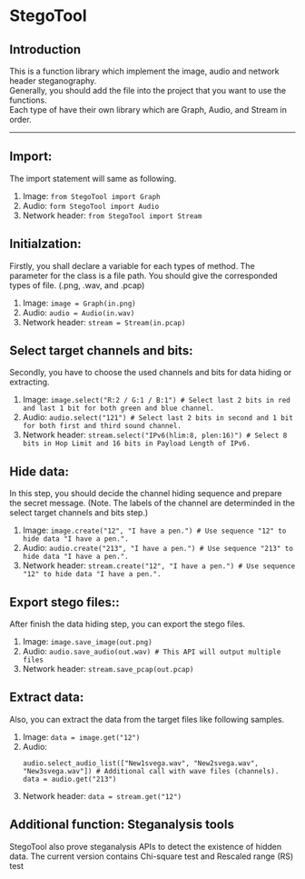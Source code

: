 # StegoTool
## Introduction
This is a function library which implement the image, audio and network header steganography. 
<br> Generally, you should add the file into the project that you want to use the functions. 
<br> Each type of have their own library which are Graph, Audio, and Stream in order. 

------
## Import:
The import statement will same as following.
1. Image: `from StegoTool import Graph`
2. Audio: `form StegoTool import Audio`
3. Network header: `from StegoTool import Stream`

## Initialzation:
Firstly, you shall declare a variable for each types of method. The parameter for the class is a file path. You should give the corresponded types of file. (.png, .wav, and .pcap)
1. Image: `image = Graph(in.png)`
2. Audio: `audio = Audio(in.wav)`
3. Network header: `stream = Stream(in.pcap)`

## Select target channels and bits:
Secondly, you have to choose the used channels and bits for data hiding or extracting.
1. Image: `image.select("R:2 / G:1 / B:1") # Select last 2 bits in red and last 1 bit for both green and blue channel.`
2. Audio: `audio.select("121") # Select last 2 bits in second and 1 bit for both first and third sound channel.`
3. Network header: `stream.select("IPv6(hlim:8, plen:16)") # Select 8 bits in Hop Limit and 16 bits in Payload Length of IPv6.`

## Hide data:
In this step, you should decide the channel hiding sequence and prepare the secret message. (Note. The labels of the channel are determinded in the select target channels and bits step.)
1. Image: `image.create("12", "I have a pen.") # Use sequence "12" to hide data "I have a pen.".`
2. Audio: `audio.create("213", "I have a pen.") # Use sequence "213" to hide data "I have a pen.".`
3. Network header: `stream.create("12", "I have a pen.") # Use sequence "12" to hide data "I have a pen.".`

## Export stego files::
After finish the data hiding step, you can export the stego files.
1. Image: `image.save_image(out.png)`
2. Audio: `audio.save_audio(out.wav) # This API will output multiple files`
3. Network header: `stream.save_pcap(out.pcap)`

## Extract data:
Also, you can extract the data from the target files like following samples.
1. Image: `data = image.get("12")`
2. Audio:
   ```
   audio.select_audio_list(["New1svega.wav", "New2svega.wav", "New3svega.wav"]) # Additional call with wave files (channels).
   data = audio.get("213")
   ```
3. Network header: `data = stream.get("12")`

## Additional function: Steganalysis tools
StegoTool also prove steganalysis APIs to detect the existence of hidden data. The current version contains Chi-square test and Rescaled range (RS) test
